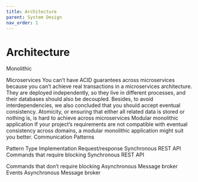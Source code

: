 ```yaml
---
title: Architecture
parent: System Design
nav_order: 1
---
```


# Architecture
Monolithic

Microservices
You can’t have ACID guarantees across microservices because you can’t achieve real transactions in a microservices architecture. They are deployed independently, so they live in different processes, and their databases should also be decoupled. Besides, to avoid interdependencies, we also concluded that you should accept eventual 
consistency.
Atomicity, or ensuring that either all related data is stored or nothing is, is hard to achieve across microservices
Modular monolithic application
If your project’s requirements are not compatible with eventual consistency across domains, a modular monolithic application might suit you better.
Communication Patterns

Pattern
Type
Implementation
Request/response
Synchronous
REST API
Commands that require blocking
Synchronous
 REST API


Commands that don’t require blocking
Asynchronous
Message broker
Events
Asynchronous
Message broker

